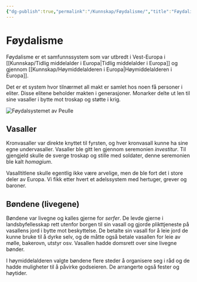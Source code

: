 ```yaml
---
{"dg-publish":true,"permalink":"/Kunnskap/Føydalisme/","title":"Føydalisme","tags":["historie"]}
---
```


# Føydalisme
Føydalisme er et samfunnssystem som var utbredt i Vest-Europa i [[Kunnskap/Tidlig middelalder i Europa\|Tidlig middelalder i Europa]] og gjennom [[Kunnskap/Høymiddelalderen i Europa\|Høymiddelalderen i Europa]].

Det er et system hvor tilnærmet all makt er samlet hos noen få personer i eliter. Disse elitene beholder makten i generasjoner. Monarker delte ut len til sine vasaller i bytte mot troskap og støtte i krig. 

![Føydalsystemet av Peulle](https://media.snl.no/media/139026/standard_F%C3%B8ydalsystem_1_.jpg)

## Vasaller
Kronvasaller var direkte knyttet til fyrsten, og hver kronvasall kunne ha sine egne undervasaller. 
Vasaller ble gitt len gjennom seremonien *investitur*. Til gjengjeld skulle de sverge troskap og stille med soldater, denne seremonien ble kalt *homagium*.

Vasalltitlene skulle egentlig ikke være arvelige, men de ble fort det i store deler av Europa. Vi fikk etter hvert et adelssystem med hertuger, grever og baroner.

## Bøndene (livegene)
Bøndene var livegne og kalles gjerne for *serfer*. De levde gjerne i landsbyfellesskap rett utenfor borgen til sin vasall og gjorde plikttjeneste på vasallens jord i bytte mot beskyttelse. De betalte sin vasall for å leie jord de kunne bruke til å dyrke selv, og de måtte også betale vasallen for leie av mølle, bakerovn, utstyr osv. Vasallen hadde domsrett over sine livegne bønder.

I høymiddelalderen valgte bøndene flere steder å organisere seg i råd og de hadde muligheter til å påvirke godseieren. De arrangerte også fester og høytider.
